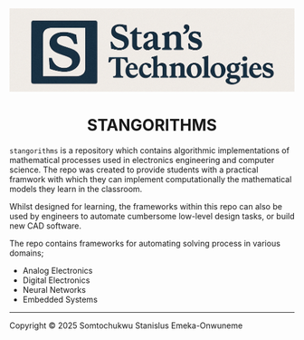 <picture>
  <source media="(prefers-color-scheme: dark)" srcset="kmap_algorithm\images\St_logo_dark.png">
  <source media="(prefers-color-scheme: light)" srcset="kmap_algorithm\images\St_logo_light.png">
  
  <img alt="Project logo" src="kmap_algorithm\images\St_logo_light.png">

  <h1 align="center">STANGORITHMS</h1>

</picture>


```stangorithms``` is a repository which contains algorithmic implementations of mathematical processes used in electronics engineering and computer science. The repo was created to provide students 
with a practical framwork with which they can implement computationally the mathematical models they learn in the classroom. 

Whilst designed for learning, the frameworks within this repo can also be used by engineers to automate cumbersome low-level design tasks, or build new CAD software. 

The repo contains frameworks for automating solving process in various domains; 
- Analog Electronics
- Digital Electronics
- Neural Networks
- Embedded Systems

---
Copyright © 2025 Somtochukwu Stanislus Emeka-Onwuneme
